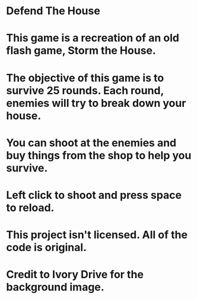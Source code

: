 # Defend The House
# This game is a recreation of an old flash game, Storm the House.
# The objective of this game is to survive 25 rounds. Each round, enemies will try to break down your house.
# You can shoot at the enemies and buy things from the shop to help you survive.
# Left click to shoot and press space to reload.
# This project isn't licensed. All of the code is original.
# Credit to Ivory Drive for the background image.
